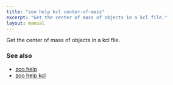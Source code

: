 ```yaml
---
title: "zoo help kcl center-of-mass"
excerpt: "Get the center of mass of objects in a kcl file."
layout: manual
---
```


Get the center of mass of objects in a kcl file.

### See also

* [zoo help](./zoo_help)
* [zoo help kcl](./zoo_help_kcl)
